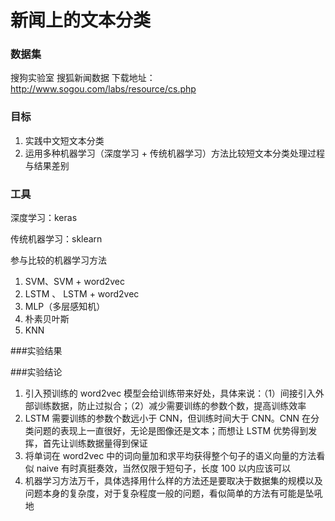 # 新闻上的文本分类

### 数据集

搜狗实验室 搜狐新闻数据 下载地址：http://www.sogou.com/labs/resource/cs.php


### 目标

1. 实践中文短文本分类
2. 运用多种机器学习（深度学习 + 传统机器学习）方法比较短文本分类处理过程与结果差别

### 工具

深度学习：keras

传统机器学习：sklearn

参与比较的机器学习方法
1. SVM、SVM + word2vec
2. LSTM 、 LSTM + word2vec
3. MLP（多层感知机）
4. 朴素贝叶斯
5. KNN


###实验结果

###实验结论

1. 引入预训练的 word2vec 模型会给训练带来好处，具体来说：（1）间接引入外部训练数据，防止过拟合；（2）减少需要训练的参数个数，提高训练效率
2. LSTM 需要训练的参数个数远小于 CNN，但训练时间大于 CNN。CNN 在分类问题的表现上一直很好，无论是图像还是文本；而想让 LSTM 优势得到发挥，首先让训练数据量得到保证
3. 将单词在 word2vec 中的词向量加和求平均获得整个句子的语义向量的方法看似 naive 有时真挺奏效，当然仅限于短句子，长度 100 以内应该可以
4. 机器学习方法万千，具体选择用什么样的方法还是要取决于数据集的规模以及问题本身的复杂度，对于复杂程度一般的问题，看似简单的方法有可能是坠吼地

